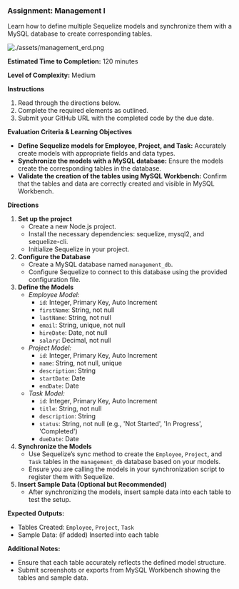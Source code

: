 ### Assignment: Management I

Learn how to define multiple Sequelize models and synchronize them with a MySQL database to create corresponding tables.

![./assets/management_erd.png](./assets/management_erd.png)

**Estimated Time to Completion:** 120 minutes

**Level of Complexity:** Medium

**Instructions**

1. Read through the directions below.
2. Complete the required elements as outlined.
3. Submit your GitHub URL with the completed code by the due date.

**Evaluation Criteria & Learning Objectives**

- **Define Sequelize models for Employee, Project, and Task:** Accurately create models with appropriate fields and data types.
- **Synchronize the models with a MySQL database:** Ensure the models create the corresponding tables in the database.
- **Validate the creation of the tables using MySQL Workbench:** Confirm that the tables and data are correctly created and visible in MySQL Workbench.

**Directions**

1. **Set up the project**
    - Create a new Node.js project.
    - Install the necessary dependencies: sequelize, mysql2, and sequelize-cli.
    - Initialize Sequelize in your project.
2. **Configure the Database**
    - Create a MySQL database named `management_db`.
    - Configure Sequelize to connect to this database using the provided configuration file.
3. **Define the Models**
    - *Employee Model:*
        - `id`: Integer, Primary Key, Auto Increment
        - `firstName`: String, not null
        - `lastName`: String, not null
        - `email`: String, unique, not null
        - `hireDate`: Date, not null
        - `salary`: Decimal, not null
    - *Project Model:*
        - `id`: Integer, Primary Key, Auto Increment
        - `name`: String, not null, unique
        - `description`: String
        - `startDate`: Date
        - `endDate`: Date
    - *Task Model:*
        - `id`: Integer, Primary Key, Auto Increment
        - `title`: String, not null
        - `description`: String
        - `status`: String, not null (e.g., 'Not Started', 'In Progress', 'Completed')
        - `dueDate`: Date
4. **Synchronize the Models**
    - Use Sequelize’s sync method to create the `Employee`, `Project`, and `Task` tables in the `management_db` database based on your models.
    - Ensure you are calling the models in your synchronization script to register them with Sequelize.
5. **Insert Sample Data (Optional but Recommended)**
    - After synchronizing the models, insert sample data into each table to test the setup.

**Expected Outputs:**

- Tables Created: `Employee`, `Project`, `Task`
- Sample Data: (if added) Inserted into each table

**Additional Notes:**

- Ensure that each table accurately reflects the defined model structure.
- Submit screenshots or exports from MySQL Workbench showing the tables and sample data.